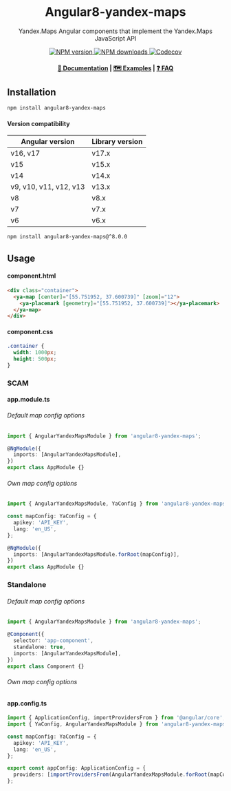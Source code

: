 <h1 align="center">Angular8-yandex-maps</h1>
<p align="center">Yandex.Maps Angular components that implement the Yandex.Maps JavaScript API</p>

<p align="center">
  <a href="https://www.npmjs.com/package/angular8-yandex-maps">
    <img src="https://img.shields.io/npm/v/angular8-yandex-maps" alt="NPM version">
  </a>

  <a href="https://www.npmjs.com/package/angular8-yandex-maps">
    <img src="https://img.shields.io/npm/dm/angular8-yandex-maps?color=blue" alt="NPM downloads">
  </a>

  <a href="https://codecov.io/gh/ddubrava/angular8-yandex-maps">
    <img src="https://codecov.io/gh/ddubrava/angular8-yandex-maps/branch/master/graph/badge.svg?token=ZU50NBBBH6" alt="Codecov">
  </a>
</p>

<h4 align="center">
  <a href="https://ddubrava.github.io/angular8-yandex-maps">📄 Documentation</a> |
  <a href="https://ddubrava.github.io/angular8-yandex-maps/#/examples">🗺️ Examples</a> |
  <a href="https://ddubrava.github.io/angular8-yandex-maps/#/faq">❓ FAQ</a>
</h4>

## Installation

```bash
npm install angular8-yandex-maps
```

#### Version compatibility

| Angular version        | Library version |
| ---------------------- | --------------- |
| v16, v17               | v17.x           |
| v15                    | v15.x           |
| v14                    | v14.x           |
| v9, v10, v11, v12, v13 | v13.x           |
| v8                     | v8.x            |
| v7                     | v7.x            |
| v6                     | v6.x            |

```bash
npm install angular8-yandex-maps@^8.0.0
```

## Usage

#### component.html

```html
<div class="container">
  <ya-map [center]="[55.751952, 37.600739]" [zoom]="12">
    <ya-placemark [geometry]="[55.751952, 37.600739]"></ya-placemark>
  </ya-map>
</div>
```

#### component.css

```css
.container {
  width: 1000px;
  height: 500px;
}
```

### SCAM

#### app.module.ts

###### Default map config options

```typescript
import { AngularYandexMapsModule } from 'angular8-yandex-maps';

@NgModule({
  imports: [AngularYandexMapsModule],
})
export class AppModule {}
```

###### Own map config options

```typescript
import { AngularYandexMapsModule, YaConfig } from 'angular8-yandex-maps';

const mapConfig: YaConfig = {
  apikey: 'API_KEY',
  lang: 'en_US',
};

@NgModule({
  imports: [AngularYandexMapsModule.forRoot(mapConfig)],
})
export class AppModule {}
```

### Standalone

###### Default map config options

```typescript
import { AngularYandexMapsModule } from 'angular8-yandex-maps';

@Component({
  selector: 'app-component',
  standalone: true,
  imports: [AngularYandexMapsModule],
})
export class Component {}
```

###### Own map config options

#### app.config.ts

```typescript
import { ApplicationConfig, importProvidersFrom } from '@angular/core';
import { YaConfig, AngularYandexMapsModule } from 'angular8-yandex-maps';

const mapConfig: YaConfig = {
  apikey: 'API_KEY',
  lang: 'en_US',
};

export const appConfig: ApplicationConfig = {
  providers: [importProvidersFrom(AngularYandexMapsModule.forRoot(mapConfig))],
};
```

